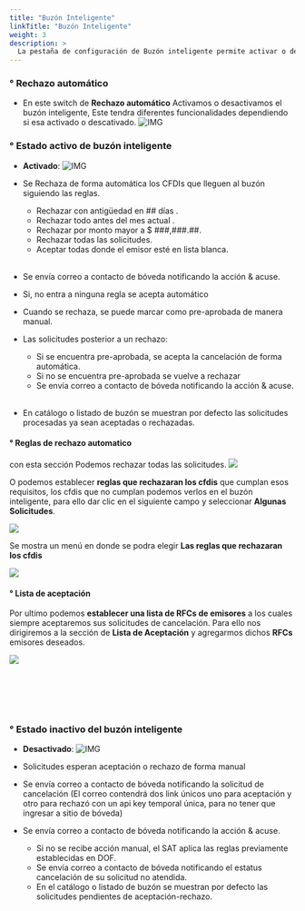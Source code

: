 ```yaml
---
title: "Buzón Inteligente"
linkTitle: "Buzón Inteligente"
weight: 3
description: >
  La pestaña de configuración de Buzón inteligente permite activar o desactivar el rechazo automático de CFDIS de Cancelación, así como establecer reglas para cancelar de forma automática.
---
```


### ° Rechazo automático

* En este switch de **Rechazo automático** Activamos o desactivamos el buzón inteligente, Este tendra diferentes funcionalidades dependiendo si esa activado o descativado.
![IMG](principal.png)

### ° Estado activo de buzón inteligente

* **Activado**:
  ![IMG](activo.png)

* Se Rechaza de forma automática los CFDIs que lleguen al buzón siguiendo las reglas.
	*	Rechazar con antigüedad en ## días .
	*	Rechazar todo antes del mes actual .
	*	Rechazar por monto mayor a $ ###,###.##.
	*	Rechazar todas las solicitudes.
	*	Aceptar todas donde el emisor esté en lista blanca.
<br><br>
*	Se envía correo a contacto de bóveda notificando la acción & acuse.
*	Si, no entra a ninguna regla se acepta automático
*	Cuando se rechaza, se puede marcar como pre-aprobada de manera manual.
* Las solicitudes posterior a un rechazo:
	*	Si se encuentra pre-aprobada, se acepta la cancelación de forma automática.
 	*	Si no se encuentra pre-aprobada se vuelve a rechazar
	*	Se envía correo a contacto de bóveda notificando la acción & acuse.
  <br><br>
*	En catálogo o listado de buzón se muestran por defecto las solicitudes procesadas ya sean aceptadas o rechazadas.

#### ° Reglas de rechazo automatico
con esta sección Podemos rechazar todas las solicitudes.
![](shi.gif) 

O podemos establecer **reglas que rechazaran los cfdis** que cumplan esos requisitos, los cfdis que no cumplan podemos verlos en el buzón inteligente, para ello dar clic en el siguiente campo y seleccionar **Algunas Solicitudes**.

![](selec.gif) 

Se mostra un menú en donde se podra elegir **Las reglas que rechazaran los cfdis**

![](shi2.png) 

#### ° Lista de aceptación
Por ultimo podemos **establecer una lista de RFCs de emisores** a los cuales siempre aceptaremos sus solicitudes de cancelación.
Para ello nos dirigiremos a la sección de **Lista de Aceptación** y agregarmos dichos **RFCs** emisores deseados.

![](lista.gif) 

<br><br><br><br>


### ° Estado inactivo del buzón inteligente
* **Desactivado**:
![IMG](desactivado.png) 

*	Solicitudes esperan aceptación o rechazo de forma manual
*	Se envía correo a contacto de bóveda notificando la solicitud de cancelación (El correo contendrá dos link únicos uno para aceptación y otro para rechazó con un api key temporal única, para no tener que ingresar a sitio de bóveda)
*	Se envía correo a contacto de bóveda notificando la acción & acuse.

	*	Si no se recibe acción manual, el SAT aplica las reglas previamente establecidas en DOF.
	*	Se envía correo a contacto de bóveda notificando el estatus cancelación de su solicitud no atendida. 
	*	En el catálogo o listado de buzón se muestran por defecto las solicitudes pendientes de aceptación-rechazo.

